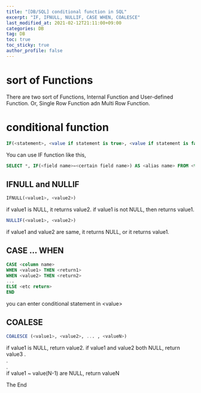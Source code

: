 ```yaml
---
title: "[DB/SQL] conditional function in SQL"
excerpt: "IF, IFNULL, NULLIF, CASE WHEN, COALESCE"
last_modified_at: 2021-02-12T21:11:00+09:00
categories: DB
tag: DB
toc: true
toc_sticky: true
author_profile: false
---
```


# sort of Functions

There are two sort of Functions, Internal Function and User-defined Function.
Or, Single Row Function adn Multi Row Function.

# conditional function

``` sql
IF(<statement>, <value if statement is true>, <value if statement is false>)
```

You can use IF function like this,

``` sql
SELECT *, IF(<field name>=<certain field name>) AS <alias name> FROM <table name>;
```

## IFNULL and NULLIF

``` sql
IFNULL(<value1>, <value2>)
```

if value1 is NULL, it returns value2. if value1 is not NULL, then returns value1.

``` sql
NULLIF(<value1>, <value2>)
```

if value1 and value2 are same, it returns NULL, or it returns value1.

## CASE ... WHEN

``` sql
CASE <column name>
WHEN <value1> THEN <return1>
WHEN <value2> THEN <return2>
...
ELSE <etc return>
END
```

you can enter conditional statement in \<value>

## COALESE

``` sql
COALESCE (<value1>, <value2>, ... , <valueN>)
```

if value1 is NULL, return value2.
if value1 and value2 both NULL, return value3
.  
.  
.  
if value1 ~ value(N-1) are NULL, return valueN

The End